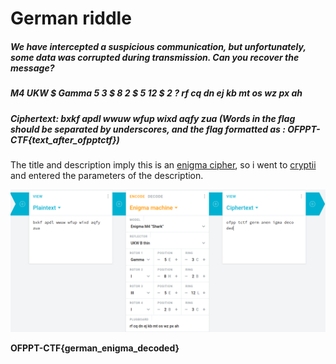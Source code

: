 # German riddle
#####  We have intercepted a suspicious communication, but unfortunately, some data was corrupted during transmission. Can you recover the message?
##### M4 UKW $ Gamma 5 3 $ 8 2 $ 5 12 $ 2 ? rf cq dn ej kb mt os wz px ah
##### Ciphertext: bxkf apdl wwuw wfup wixd aqfy zua (Words in the flag should be separated by underscores, and the flag formatted as : OFPPT-CTF{text_after_ofpptctf})

The title and description imply this is an [enigma cipher](https://en.wikipedia.org/wiki/Enigma_machine), so i went to [cryptii](https://cryptii.com/) and entered the parameters of the description.

<img src="img/enigma.png">

**OFPPT-CTF{german_enigma_decoded}**
